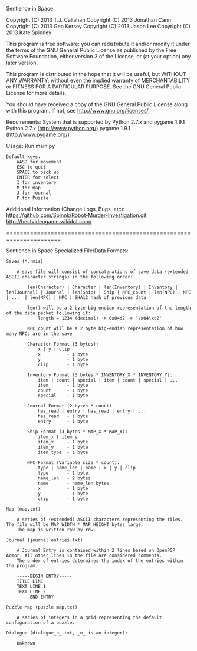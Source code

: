 Sentience in Space

Copyright (C) 2013  T.J. Callahan
Copyright (C) 2013  Jonathan Cann
Copyright (C) 2013  Geo Kersey
Copyright (C) 2013  Jason Lee
Copyright (C) 2013  Kate Spinney

This program is free software: you can redistribute it and/or modify
it under the terms of the GNU General Public License as published by
the Free Software Foundation, either version 3 of the License, or
(at your option) any later version.

This program is distributed in the hope that it will be useful,
but WITHOUT ANY WARRANTY; without even the implied warranty of
MERCHANTABILITY or FITNESS FOR A PARTICULAR PURPOSE.  See the
GNU General Public License for more details.

You should have received a copy of the GNU General Public License
along with this program.  If not, see <http://www.gnu.org/licenses/>.

Requirements:
    System that is supported by Python 2.7.x and pygame 1.9.1
    Python 2.7.x (http://www.python.org/)
    pygame 1.9.1 (http://www.pygame.org/)

Usage:
    Run main.py

    Default keys:
        WASD for movement
        ESC to quit
        SPACE to pick up
        ENTER for select
        I for inventory
        M for map
        J for journal
        P for Puzzle

Additional Information (Change Logs, Bugs, etc):
    https://github.com/Spinnk/Robot-Murder-Investigation.git
    http://bestvideogame.wikidot.com/

======================================================================

Sentience in Space Specialized File/Data Formats:

    Saves (*.rmis)

        A save file will consist of concatenations of save data (extended ASCII character strings) in the following order:

            len(Character) | Character | len(Inventory) | Inventory | len(Journal) | Journal | len(Ship) | Ship | NPC_count | len(NPC) | NPC | ...  | len(NPC) | NPC | SHA12 hash of previous data

            len() will be a 2 byte big-endian representation of the length of the data packet following it:
                length = 1234 (decimal) -> 0x04d2 -> '\x04\xd2'

            NPC_count will be a 2 byte big-endian representation of how many NPCs are in the save

            Character Format (3 bytes):
                x | y | clip
                x          - 1 byte
                y          - 1 byte
                clip       - 1 byte

            Inventory Format (3 bytes * INVENTORY_X * INVENTORY_Y):
                item | count | special | item | count | special | ...
                item       - 1 byte
                count      - 1 byte
                special    - 1 byte

            Journal Format (2 bytes * count)
                has_read | entry | has_read | entry | ...
                has_read   - 1 byte
                entry      - 1 byte

            Ship Format (3 bytes * MAP_X * MAP_Y):
                item_x | item_y
                item_x     - 1 byte
                item_y     - 1 byte
                item_type  - 1 byte

            NPC Format (Variable size * count):
                type | name_len | name | x | y | clip
                type       - 1 byte
                name_len   - 2 bytes
                name       - name_len bytes
                x          - 1 byte
                y          - 1 byte
                clip       - 1 byte

    Map (map.txt)

        A series of (extended) ASCII characters representing the tiles. The file will be MAP_WIDTH * MAP_HEIGHT bytes large.
        The map is written row by row.

    Journal (journal entries.txt)

        A Journal Entry is contained within 2 lines based on OpenPGP Armor. All other lines in the file are considered comments.
        The order of entries determines the index of the entries within the program.

        -----BEGIN ENTRY-----
        TITLE LINE
        TEXT LINE 1
        TEXT LINE 2
        -----END ENTRY-----

    Puzzle Map (puzzle map.txt)

        A series of integers in a grid representing the default configuration of a puzzle.

    Dialogue (dialogue_n_.txt, _n_ is an integer):

        Unknown

